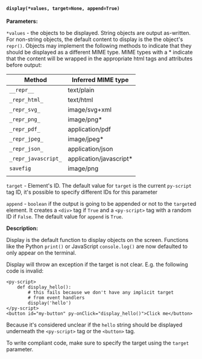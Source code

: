 #### `display(*values, target=None, append=True)`

**Parameters:**

`*values` - the objects to be displayed. String objects are output as-written. For non-string objects, the default content to display is the the object's `repr()`. Objects may implement the following methods to indicate that they should be displayed as a different MIME type. MIME types with a * indicate that the content will be wrapped in the appropriate html tags and attributes before output:

| Method              | Inferred MIME type     |
|---------------------|------------------------|
| `__repr__`          | text/plain             |
| `_repr_html_`       | text/html              |
| `_repr_svg_`        | image/svg+xml          |
| `_repr_png_`        | image/png*             |
| `_repr_pdf_`        | application/pdf        |
| `_repr_jpeg_`       | image/jpeg*            |
| `_repr_json_`       | application/json       |
| `_repr_javascript_` | application/javascript*|
| `savefig`           | image/png              |
|                     |                        |

`target` - Element's ID. The default value for `target` is the current `py-script` tag ID, it's possible to specify different IDs for this parameter

`append` - `boolean` if the output is going to be appended or not to the `target`ed element. It creates a `<div>` tag if `True` and a `<py-script>` tag with a random ID if `False`. The default value for `append` is `True`.

**Description:**

Display is the default function to display objects on the screen. Functions like the Python `print()` or JavaScript `console.log()` are now defaulted to only appear on the terminal.

Display will throw an exception if the target is not clear. E.g. the following code is invalid:

```
<py-script>
    def display_hello():
        # this fails because we don't have any implicit target
        # from event handlers
        display('hello')
</py-script>
<button id="my-button" py-onClick="display_hello()">Click me</button>
```

Because it's considered unclear if the `hello` string should be displayed underneath the `<py-script>` tag or the `<button>` tag.

To write compliant code, make sure to specify the target using the `target` parameter.

